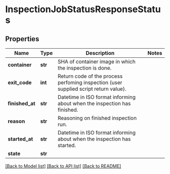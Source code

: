 # InspectionJobStatusResponseStatus

## Properties
Name | Type | Description | Notes
------------ | ------------- | ------------- | -------------
**container** | **str** | SHA of container image in which the inspection is done. | 
**exit_code** | **int** | Return code of the process perfoming inspection (user supplied  script return value).  | 
**finished_at** | **str** | Datetime in ISO format informing about when the inspection has finished.  | 
**reason** | **str** | Reasoning on finished inspection run. | 
**started_at** | **str** | Datetime in ISO format informing about when the inspection has started.  | 
**state** | **str** |  | 

[[Back to Model list]](../README.md#documentation-for-models) [[Back to API list]](../README.md#documentation-for-api-endpoints) [[Back to README]](../README.md)


